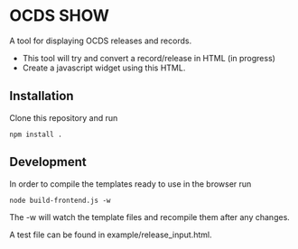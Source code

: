 # OCDS SHOW

A tool for displaying OCDS releases and records.

* This tool will try and convert a record/release in HTML (in progress)
* Create a javascript widget using this HTML.


## Installation

Clone this repository and run

`npm install .`

## Development

In order to compile the templates ready to use in the browser run

`node build-frontend.js -w`

The -w will watch the template files and recompile them after any changes.

A test file can be found in example/release_input.html.
